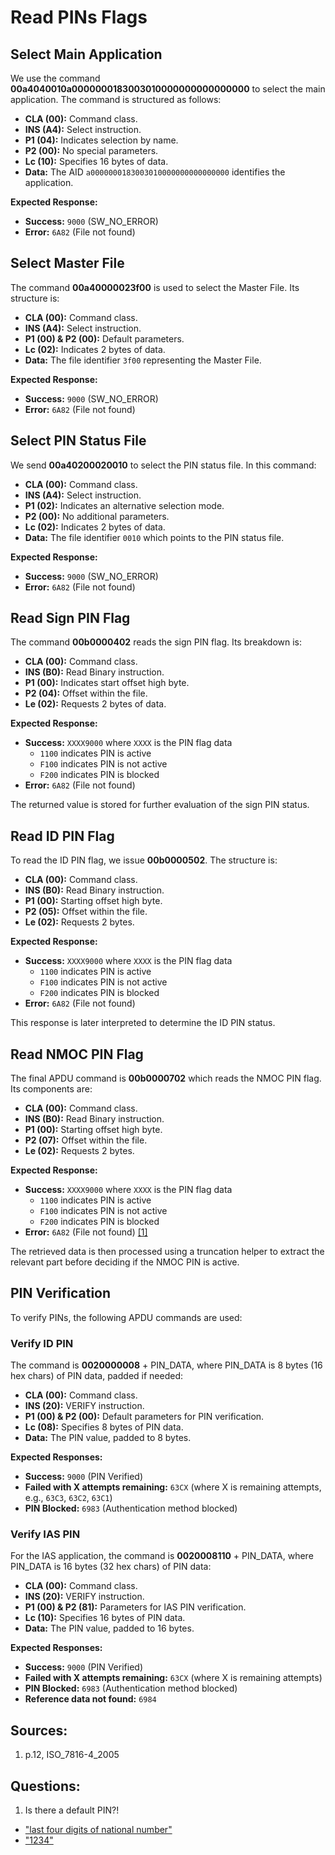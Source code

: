 # Read PINs Flags

## Select Main Application

We use the command **00a4040010a0000000183003010000000000000000** to select the main application. The command is structured as follows:

- **CLA (00):** Command class.
- **INS (A4):** Select instruction.
- **P1 (04):** Indicates selection by name.
- **P2 (00):** No special parameters.
- **Lc (10):** Specifies 16 bytes of data.
- **Data:** The AID `a0000000183003010000000000000000` identifies the application.

**Expected Response:** 
- **Success:** `9000` (SW_NO_ERROR)
- **Error:** `6A82` (File not found)

## Select Master File

The command **00a40000023f00** is used to select the Master File. Its structure is:

- **CLA (00):** Command class.
- **INS (A4):** Select instruction.
- **P1 (00) & P2 (00):** Default parameters.
- **Lc (02):** Indicates 2 bytes of data.
- **Data:** The file identifier `3f00` representing the Master File.

**Expected Response:**
- **Success:** `9000` (SW_NO_ERROR)
- **Error:** `6A82` (File not found)

## Select PIN Status File

We send **00a40200020010** to select the PIN status file. In this command:

- **CLA (00):** Command class.
- **INS (A4):** Select instruction.
- **P1 (02):** Indicates an alternative selection mode.
- **P2 (00):** No additional parameters.
- **Lc (02):** Indicates 2 bytes of data.
- **Data:** The file identifier `0010` which points to the PIN status file.

**Expected Response:**
- **Success:** `9000` (SW_NO_ERROR)
- **Error:** `6A82` (File not found)

## Read Sign PIN Flag

The command **00b0000402** reads the sign PIN flag. Its breakdown is:

- **CLA (00):** Command class.
- **INS (B0):** Read Binary instruction.
- **P1 (00):** Indicates start offset high byte.
- **P2 (04):** Offset within the file.
- **Le (02):** Requests 2 bytes of data.

**Expected Response:**
- **Success:** `XXXX9000` where `XXXX` is the PIN flag data
  - `1100` indicates PIN is active
  - `F100` indicates PIN is not active
  - `F200` indicates PIN is blocked
- **Error:** `6A82` (File not found)

The returned value is stored for further evaluation of the sign PIN status.

## Read ID PIN Flag

To read the ID PIN flag, we issue **00b0000502**. The structure is:

- **CLA (00):** Command class.
- **INS (B0):** Read Binary instruction.
- **P1 (00):** Starting offset high byte.
- **P2 (05):** Offset within the file.
- **Le (02):** Requests 2 bytes.

**Expected Response:**
- **Success:** `XXXX9000` where `XXXX` is the PIN flag data
  - `1100` indicates PIN is active
  - `F100` indicates PIN is not active
  - `F200` indicates PIN is blocked
- **Error:** `6A82` (File not found)

This response is later interpreted to determine the ID PIN status.

## Read NMOC PIN Flag

The final APDU command is **00b0000702** which reads the NMOC PIN flag. Its components are:

- **CLA (00):** Command class.
- **INS (B0):** Read Binary instruction.
- **P1 (00):** Starting offset high byte.
- **P2 (07):** Offset within the file.
- **Le (02):** Requests 2 bytes.

**Expected Response:**
- **Success:** `XXXX9000` where `XXXX` is the PIN flag data
  - `1100` indicates PIN is active
  - `F100` indicates PIN is not active
  - `F200` indicates PIN is blocked
- **Error:** `6A82` (File not found) [[1]](#sources)

The retrieved data is then processed using a truncation helper to extract the relevant part before deciding if the NMOC PIN is active.

## PIN Verification

To verify PINs, the following APDU commands are used:

### Verify ID PIN

The command is **0020000008** + PIN_DATA, where PIN_DATA is 8 bytes (16 hex chars) of PIN data, padded if needed:

- **CLA (00):** Command class.
- **INS (20):** VERIFY instruction.
- **P1 (00) & P2 (00):** Default parameters for PIN verification.
- **Lc (08):** Specifies 8 bytes of PIN data.
- **Data:** The PIN value, padded to 8 bytes.

**Expected Responses:**
- **Success:** `9000` (PIN Verified)
- **Failed with X attempts remaining:** `63CX` (where X is remaining attempts, e.g., `63C3`, `63C2`, `63C1`)  
- **PIN Blocked:** `6983` (Authentication method blocked)

### Verify IAS PIN

For the IAS application, the command is **0020008110** + PIN_DATA, where PIN_DATA is 16 bytes (32 hex chars) of PIN data:

- **CLA (00):** Command class.
- **INS (20):** VERIFY instruction.
- **P1 (00) & P2 (81):** Parameters for IAS PIN verification.
- **Lc (10):** Specifies 16 bytes of PIN data.
- **Data:** The PIN value, padded to 16 bytes.

**Expected Responses:**
- **Success:** `9000` (PIN Verified)
- **Failed with X attempts remaining:** `63CX` (where X is remaining attempts)
- **PIN Blocked:** `6983` (Authentication method blocked)
- **Reference data not found:** `6984`


## Sources:
1. p.12, ISO_7816-4_2005

## Questions:
1. Is there a default PIN?!
- ["last four digits of national number"](https://www.entekhab.ir/fa/news/406270/%D8%B1%D9%85%D8%B2-%DA%A9%D8%A7%D8%B1%D8%AA-%D9%87%D9%88%D8%B4%D9%85%D9%86%D8%AF-%D9%85%D9%84%DB%8C-%DB%B4-%D8%B1%D9%82%D9%85-%D8%A2%D8%AE%D8%B1-%DA%A9%D8%AF-%D9%85%D9%84%DB%8C-%D8%A7%D8%B3%D8%AA)
- ["1234"](https://mahzarchi.ir/education/6527/#:~:text=%D9%86%DA%A9%D8%AA%D9%87%20%D9%82%D8%A7%D8%A8%D9%84%20%D8%AA%D9%88%D8%AC%D9%87%20%D8%A7%DB%8C%D9%86%DA%A9%D9%87%20%D8%B1%D9%85%D8%B2%20%D8%A7%DA%A9%D8%AB%D8%B1%20%DA%A9%D8%A7%D8%B1%D8%AA%E2%80%8C%D9%87%D8%A7%DB%8C%20%D9%87%D9%88%D8%B4%D9%85%D9%86%D8%AF%20%D9%85%D9%84%DB%8C%20%D9%85%D8%B9%D9%85%D9%88%D9%84%D8%A7%D9%8B%201234%20%D9%85%DB%8C%E2%80%8C%D8%A8%D8%A7%D8%B4%D8%AF.%20%28%DA%86%D8%B1%D8%A7%DA%A9%D9%87%20%D9%85%D9%85%DA%A9%D9%86%20%D8%A7%D8%B3%D8%AA%20%D8%A7%DA%A9%D8%AB%D8%B1%20%D8%A7%D9%81%D8%B1%D8%A7%D8%AF%20%D9%88%20%D8%B4%D8%A7%DB%8C%D8%AF%20%D8%AE%D9%88%D8%AF%20%D8%B4%D9%85%D8%A7%20%D9%87%D9%85%20%D8%B1%D9%85%D8%B2%20%DA%A9%D8%A7%D8%B1%D8%AA%20%D9%87%D9%88%D8%B4%D9%85%D9%86%D8%AF%20%D9%85%D9%84%DB%8C%20%D8%AE%D9%88%D8%AF%20%D8%B1%D8%A7%20%D9%86%D8%AF%D8%A7%D9%86%DB%8C%D8%AF%29)